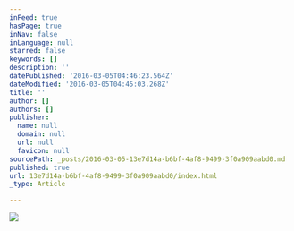 ```yaml
---
inFeed: true
hasPage: true
inNav: false
inLanguage: null
starred: false
keywords: []
description: ''
datePublished: '2016-03-05T04:46:23.564Z'
dateModified: '2016-03-05T04:45:03.268Z'
title: ''
author: []
authors: []
publisher:
  name: null
  domain: null
  url: null
  favicon: null
sourcePath: _posts/2016-03-05-13e7d14a-b6bf-4af8-9499-3f0a909aabd0.md
published: true
url: 13e7d14a-b6bf-4af8-9499-3f0a909aabd0/index.html
_type: Article

---
```

![](https://the-grid-user-content.s3-us-west-2.amazonaws.com/3b35589c-e44e-44aa-a485-f83bca83f5d1.png)